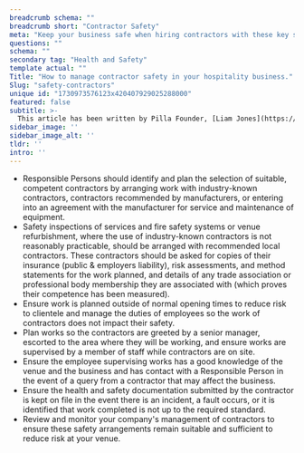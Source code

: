 ```yaml
---
breadcrumb schema: ""
breadcrumb short: "Contractor Safety"
meta: "Keep your business safe when hiring contractors with these key steps, from choosing competent pros to monitoring their work on-site."
questions: ""
schema: ""
secondary tag: "Health and Safety"
template actual: ""
Title: "How to manage contractor safety in your hospitality business."
Slug: "safety-contractors"
unique id: "1730973576123x420407929025288000"
featured: false
subtitle: >-
  This article has been written by Pilla Founder, [Liam Jones](https://yourpilla.com/profile/liam-jones), click to [email Liam directly](mailto:liam@yourpilla.com), he reads every email.
sidebar_image: ''
sidebar_image_alt: ''
tldr: ''
intro: ''
---
```


 - Responsible Persons should identify and plan the selection of suitable, competent contractors by arranging work with industry-known contractors, contractors recommended by manufacturers, or entering into an agreement with the manufacturer for service and maintenance of equipment.
- Safety inspections of services and fire safety systems or venue refurbishment, where the use of industry-known contractors is not reasonably practicable, should be arranged with recommended local contractors. These contractors should be asked for copies of their insurance (public &amp; employers liability), risk assessments, and method statements for the work planned, and details of any trade association or professional body membership they are associated with (which proves their competence has been measured).
- Ensure work is planned outside of normal opening times to reduce risk to clientele and manage the duties of employees so the work of contractors does not impact their safety.
- Plan works so the contractors are greeted by a senior manager, escorted to the area where they will be working, and ensure works are supervised by a member of staff while contractors are on site.
- Ensure the employee supervising works has a good knowledge of the venue and the business and has contact with a Responsible Person in the event of a query from a contractor that may affect the business.
- Ensure the health and safety documentation submitted by the contractor is kept on file in the event there is an incident, a fault occurs, or it is identified that work completed is not up to the required standard.
- Review and monitor your company's management of contractors to ensure these safety arrangements remain suitable and sufficient to reduce risk at your venue.